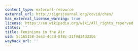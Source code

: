 ```yaml
---
content_type: external-resource
external_url: http://signsjournal.org/covid/chen/
has_external_license_warning: true
license: https://en.wikipedia.org/wiki/All_rights_reserved
status: ''
title: Feminisms in the Air
uid: 5c165158-3ea3-4c3d-8f8c-21f9d34d33b6
wayback_url: ''
---
```

